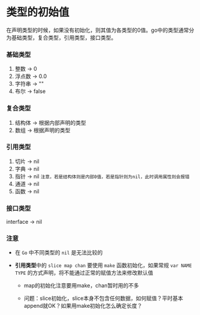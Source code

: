 # 类型的初始值

在声明类型的时候，如果没有初始化，则其值为各类型的0值。go中的类型通常分为基础类型，复合类型，引用类型，接口类型。



### 基础类型

1. 整数 -> 0
2. 浮点数 -> 0.0
3. 字符串 -> ""
4. 布尔 -> false



### 复合类型

1. 结构体 -> 根据内部声明的类型
2. 数组 -> 根据声明的类型



### 引用类型

1. 切片 -> nil
2. 字典 -> nil
3. 指针 -> nil `注意，若是结构体则是内部0值，若是指针则为nil，此时调用属性则会报错`
4. 通道 -> nil
5. 函数 -> nil



### 接口类型

interface -> nil



### 注意

+ 在 `Go` 中不同类型的 `nil` 是无法比较的

- **引用类型**中的 `slice map chan` 要使用 `make` 函数初始化，如果常规 `var NAME TYPE` 的方式声明，将不能通过正常的赋值方法来修改默认值

  + map的初始化注意要用make，chan暂时用的不多

  + 问题：slice初始化，slice本身不包含任何数据，如何赋值？平时基本append就OK？如果用make初始化怎么确定长度？